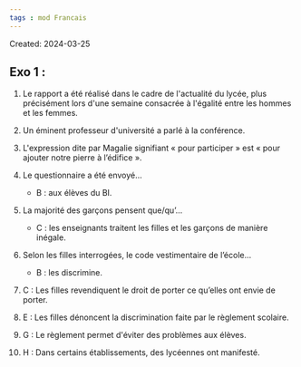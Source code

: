 ```yaml
---
tags : mod Francais
---
```

Created: 2024-03-25

## Exo 1 : 
1. Le rapport a été réalisé dans le cadre de l'actualité du lycée, plus précisément lors d'une semaine consacrée à l'égalité entre les hommes et les femmes.
2. Un éminent professeur d'université a parlé à la conférence.
3. L'expression dite par Magalie signifiant « pour participer » est « pour ajouter notre pierre à l’édifice ».
4. Le questionnaire a été envoyé…
    
    - B : aux élèves du BI.
    
5. La majorité des garçons pensent que/qu’…
    
    - C : les enseignants traitent les filles et les garçons de manière inégale.
    
6. Selon les filles interrogées, le code vestimentaire de l’école…
    
    - B : les discrimine.
    
7. C : Les filles revendiquent le droit de porter ce qu’elles ont envie de porter.
8. E : Les filles dénoncent la discrimination faite par le règlement scolaire.
9. G : Le règlement permet d'éviter des problèmes aux élèves.
10. H : Dans certains établissements, des lycéennes ont manifesté.
    
    